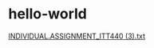 # hello-world

[INDIVIDUAL.ASSIGNMENT_ITT440 (3).txt](https://github.com/Syahmi89/hello-world/files/9979619/INDIVIDUAL.ASSIGNMENT_ITT440.3.txt)
